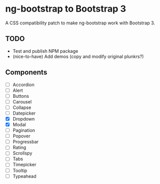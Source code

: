 # ng-bootstrap to Bootstrap 3

A CSS compatibility patch to make ng-bootstrap work with Bootstrap 3.

## TODO

- Test and publish NPM package
- (nice-to-have) Add demos (copy and modify original plunkrs?)

## Components

- [ ] Accordion
- [ ] Alert
- [ ] Buttons
- [ ] Carousel
- [ ] Collapse
- [ ] Datepicker
- [x] Dropdown
- [x] Modal
- [ ] Pagination
- [ ] Popover
- [ ] Progressbar
- [ ] Rating
- [ ] Scrollspy
- [ ] Tabs
- [ ] Timepicker
- [ ] Tooltip
- [ ] Typeahead